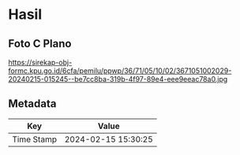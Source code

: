 # Hasil

## Foto C Plano

https://sirekap-obj-formc.kpu.go.id/6cfa/pemilu/ppwp/36/71/05/10/02/3671051002029-20240215-015245--be7cc8ba-319b-4f97-89e4-eee9eeac78a0.jpg


## Metadata

| Key        | Value               |
| ---------- | ------------------- |
| Time Stamp | 2024-02-15 15:30:25 |



